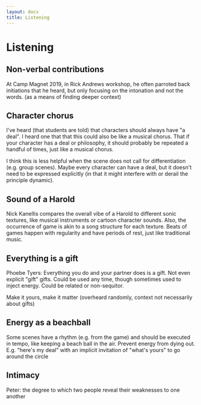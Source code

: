 ```yaml
---
layout: docs
title: Listening
---
```


# Listening

## Non-verbal contributions

At Camp Magnet 2019, in Rick Andrews workshop, he often parroted back initiations that he heard, but only focusing on the intonation and not the words. (as a means of finding deeper context)

## Character chorus

I've heard (that students are told) that characters should always have "a deal". I heard one that that this could also be like a musical chorus. That if your character has a deal or philosophy, it should probably be repeated a handful of times, just like a musical chorus.

I think this is less helpful when the scene does not call for differentiation (e.g. group scenes). Maybe every character can have a deal, but it doesn't need to be expressed explicitly (in that it might interfere with or derail the principle dynamic).

## Sound of a Harold

Nick Kanellis compares the overall vibe of a Harold to different sonic textures, like musical instruments or cartoon character sounds. Also, the occurrence of game is akin to a song structure for each texture. Beats of games happen with regularity and have periods of rest, just like traditional music.

## Everything is a gift

Phoebe Tyers: Everything you do and your partner does is a gift. Not even explicit "gift" gifts. Could be used any time, though sometimes used to inject energy. Could be related or non-sequitor.

Make it yours, make it matter (overheard randomly, context not necessarily about gifts)

## Energy as a beachball

Some scenes have a rhythm (e.g. from the game) and should be executed in tempo, like keeping a beach ball in the air. Prevent energy from dying out. E.g. "here's my deal" with an implicit invitation of "what's yours" to go around the circle

## Intimacy

Peter: the degree to which two people reveal their weaknesses to one another
